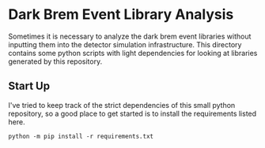 # Dark Brem Event Library Analysis

Sometimes it is necessary to analyze the dark brem event libraries without
inputting them into the detector simulation infrastructure. This directory
contains some python scripts with light dependencies for looking at libraries
generated by this repository.

## Start Up
I've tried to keep track of the strict dependencies of this small python repository,
so a good place to get started is to install the requirements listed here.
```
python -m pip install -r requirements.txt
```
